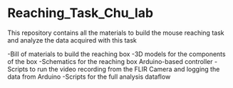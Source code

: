 # Reaching_Task_Chu_lab
This repository contains all the materials to build the mouse reaching task and analyze the data acquired with this task

-Bill of materials to build the reaching box
-3D models for the components of the box
-Schematics for the reaching box Arduino-based controller
-Scripts to run the video recording from the FLIR Camera and logging the data from Arduino
-Scripts for the full analysis dataflow
